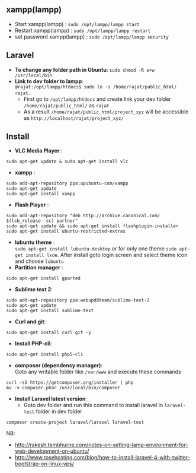 ## xampp(lampp) ##
- Start xampp(lampp) : `sudo /opt/lampp/lampp start`
- Restart xampp(lampp) : `sudo /opt/lampp/lampp restart`
- set password xampp(lampp) : `sudo /opt/lampp/lampp security`

## Laravel ##
- <b>To change any folder path in Ubuntu</b>: `sudo chmod -R o+w /usr/local/bin`
- <b>Link to dev folder to lampp</b>:  
  `@rajat:/opt/lampp/htdocs$ sudo ln -s /home/rajat/public_html/ rajat`. 
  - First go to `/opt/lampp/htdocs` and create link your dev folder `/home/rajat/public_html/` as `rajat`
  - As a result `/home/rajat/public_html/project_xyz` will be accessible as `http://localhost/rajat/project_xyz/`

## Install ##
- <b>VLC Media Player</b> :   
```
sudo apt-get update & sudo apt-get install vlc
```
- <b>xampp</b> : 
```
sudo add-apt-repository ppa:upubuntu-com/xampp  
sudo apt-get update 
sudo apt-get install xampp
```
- <b>Flash Player</b> : 
```
sudo add-apt-repository "deb http://archive.canonical.com/ $(lsb_release -sc) partner"
sudo apt-get update && sudo apt-get install flashplugin-installer
sudo apt-get install ubuntu-restricted-extras
```  
- <b>lubuntu theme</b> :   
`sudo apt-get install lubuntu-desktop` or for only one theme `sudo apt-get install lxde`. After install goto login screen and select theme icon and choose `lubuntu`
- <b>Partition manager</b> :  
```
sudo apt-get install gparted
```
- <b>Sublime text 2</b>:
```
sudo add-apt-repository ppa:webupd8team/sublime-text-2
sudo apt-get update
sudo apt-get install sublime-text
```
- <b>Curl and git</b>:  
```
sudo apt-get install curl git -y
```
- <b>Install PHP-cli</b>:  
```
sudo apt-get install php5-cli
```
- <b>composer (dependency manager)</b>:  
  Goto any writable folder like `/var/www` and execute these commands
```
curl -sS https://getcomposer.org/installer | php
mv -v composer.phar /usr/local/bin/composer
```
- <b>Install Laravel latest version</b>:  
  - Goto dev folder and run this command to install laravel in `laravel-test` folder in dev folder
```
composer create-project laravel/laravel laravel-test
```

NB: 
- http://rakesh.tembhurne.com/notes-on-setting-lamp-environment-for-web-development-on-ubuntu/
- http://www.rosehosting.com/blog/how-to-install-laravel-4-with-twitter-bootstrap-on-linux-vps/
